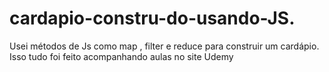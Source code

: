 # cardapio-constru-do-usando-JS.
Usei métodos de Js como map , filter e reduce para construir um cardápio. Isso tudo foi feito acompanhando aulas no site Udemy
